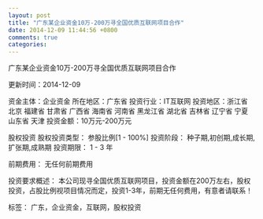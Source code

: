 ```yaml
---
layout: post
title: "广东某企业资金10万-200万寻全国优质互联网项目合作"
date: 2014-12-09 11:44:56 +0800
comments: true
categories: 
---
```

广东某企业资金10万-200万寻全国优质互联网项目合作



更新时间：2014-12-09

资金主体：企业资金
所在地区：广东省
投资行业：IT互联网
投资地区：浙江省 北京 福建省 甘肃省 广西省 海南省 河南省 黑龙江省 湖北省 吉林省 辽宁省 宁夏 山东省 天津
投资金额：10万元-200万元

股权投资
股权投资类型：
                            参股比例[1 - 100%] 
                                                                                投资阶段：
                            种子期,初创期,成长期,扩张期,成熟期 
                                                                                                                                        投资期限：
                            1 - 3 年

前期费用：
无任何前期费用

投资要求概述：
本公司现寻全国优质互联网项目，投资金额在200万左右，股权投资，占股比例视项目情况而定，投资1-3年，前期无任何费用，有意者请联系！

标签：
广东，企业资金，互联网，股权投资

